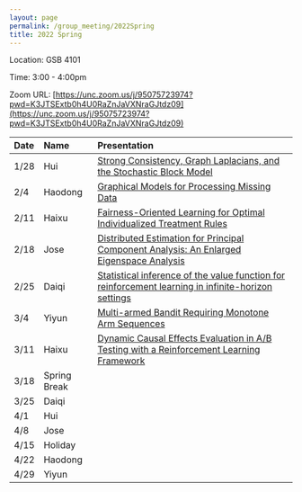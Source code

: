 ```yaml
---
layout: page
permalink: /group_meeting/2022Spring
title: 2022 Spring
---
```


Location: GSB 4101 

Time: 3:00 - 4:00pm

Zoom URL: [https://unc.zoom.us/j/95075723974?pwd=K3JTSExtb0h4U0RaZnJaVXNraGJtdz09](https://unc.zoom.us/j/95075723974?pwd=K3JTSExtb0h4U0RaZnJaVXNraGJtdz09) 

| Date    | Name       | Presentation |
| :----   | :----------------------|:------------ |
|  1/28 | Hui | [Strong Consistency, Graph Laplacians, and the Stochastic Block Model](https://www.jmlr.org/papers/volume22/20-391/20-391.pdf)  |
|  2/4 | Haodong | [Graphical Models for Processing Missing Data](https://www.tandfonline.com/doi/full/10.1080/01621459.2021.1874961)  |
|  2/11 | Haixu | [Fairness-Oriented Learning for Optimal Individualized Treatment Rules](https://www.tandfonline.com/doi/full/10.1080/01621459.2021.2008402)  |
|  2/18 | Jose | [Distributed Estimation for Principal Component Analysis: An Enlarged Eigenspace Analysis](https://www.tandfonline.com/doi/full/10.1080/01621459.2021.1886937)  |
|  2/25 | Daiqi | [Statistical inference of the value function for reinforcement learning in infinite-horizon settings](https://rss.onlinelibrary.wiley.com/doi/10.1111/rssb.12465)  |
|  3/4 | Yiyun |  [Multi-armed Bandit Requiring Monotone Arm Sequences](https://arxiv.org/pdf/2106.03790.pdf) |
|  3/11 | Haixu |  [Dynamic Causal Effects Evaluation in A/B Testing with a Reinforcement Learning Framework](https://www.tandfonline.com/doi/full/10.1080/01621459.2022.2027776) |
|  3/18 | Spring Break |   |
|  3/25 | Daiqi |   |
|  4/1 | Hui |   |
|  4/8 | Jose |   |
|  4/15 | Holiday |   |
|  4/22 | Haodong |   |
|  4/29 | Yiyun |   |

